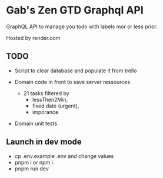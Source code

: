 # Gab's Zen GTD Graphql API

GraphQL API to manage you todo with labels mor or less prior.

Hosted by render.com

## TODO

-   Script to clear database and populate it from trello
-   Domain code in front to save server ressources

    -   21 tasks filtered by
        -   lessThen2Min,
        -   fixed date (urgent),
        -   imporance

-   Domain unit tests

## Launch in dev mode

-   cp .env.example .env and change values
-   pnpm i or npm i
-   pnpm run dev
